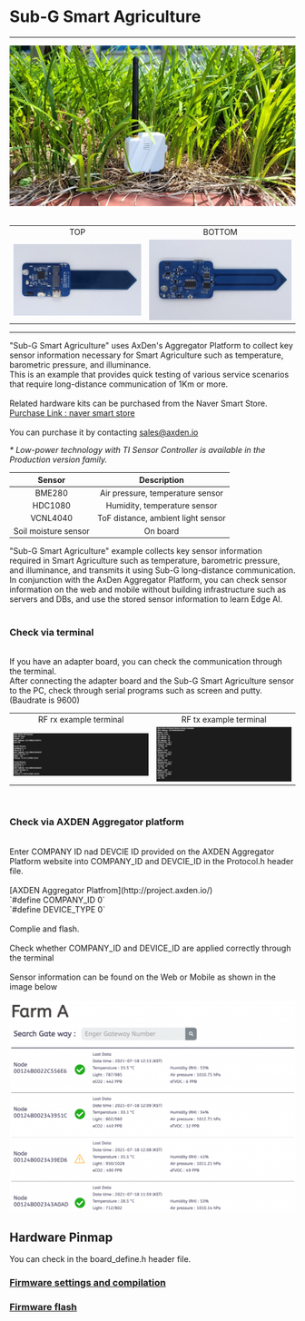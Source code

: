 # Sub-G Smart Agriculture

---
<div align="center">
<img src="./asset/main_image.jpeg">
</div>
<br>

<table>
<tr align="center">
  <td> TOP </td>
  <td> BOTTOM </td>
</tr>
  <tr align="center">
    <td><img src="./asset/top_board.jpeg"></td>
    <td><img src="./asset/bottom_board.jpeg"></td>
  </tr>
</table>

----

"Sub-G Smart Agriculture" uses AxDen's Aggregator Platform to collect key sensor information necessary for Smart Agriculture such as temperature, barometric pressure, and illuminance.
<br>
This is an example that provides quick testing of various service scenarios that require long-distance communication of 1Km or more.
<br>
<br>
Related hardware kits can be purchased from the Naver Smart Store.
<br>
[Purchase Link : naver smart store](https://smartstore.naver.com/axden)
<br>
<br>
You can purchase it by contacting sales@axden.io
<br>

*\* Low-power technology with TI Sensor Controller is available in the Production version family.*
<br>

Sensor | Description
:-------------------------:|:-------------------------:
BME280 | Air pressure, temperature sensor
HDC1080 | Humidity, temperature sensor
VCNL4040 | ToF distance, ambient light sensor
Soil moisture sensor | On board

"Sub-G Smart Agriculture" example collects key sensor information required in Smart Agriculture such as temperature, barometric pressure, and illuminance, and transmits it using Sub-G long-distance communication. In conjunction with the AxDen Aggregator Platform, you can check sensor information on the web and mobile without building infrastructure such as servers and DBs, and use the stored sensor information to learn Edge AI.
<br>
<br>
### **Check via terminal**
<br>
If you have an adapter board, you can check the communication through the terminal.
<br>
After connecting the adapter board and the Sub-G Smart Agriculture sensor to the PC, check through serial programs such as screen and putty. (Baudrate is 9600)
<br>
<table>
  <tr align="center">
    <td>RF rx example terminal</td>
    <td>RF tx example terminal</td>
  </tr>
  <tr align="center">
    <td><img src="./asset/rx_screen.png"></td>
    <td><img src="./asset/tx_screen.png"></td>
  </tr>
</table>
<br>

### **Check via AXDEN Aggregator platform**
<br>
Enter COMPANY ID nad DEVCIE ID provided on the AXDEN Aggregator Platform website into COMPANY_ID and DEVCIE_ID in the Protocol.h header file.
<br>
<br>
[AXDEN Aggregator Platfrom](http://project.axden.io/)
<br>
`#define COMPANY_ID 0`
<br>
`#define DEVICE_TYPE 0`
<br>
<br>
Complie and flash.
<br>
<br>
Check whether COMPANY_ID and DEVICE_ID are applied correctly through the terminal
<br>
<br>
Sensor information can be found on the Web or Mobile as shown in the image below
<br>
<br>
<img src="./asset/axden_aggregator_web.png">
<br>

## Hardware Pinmap
You can check in the board_define.h header file.

### [Firmware settings and compilation](https://github.com/AxDen-Dev/CC1312R1_Ping_Pong_example_gcc)

### [Firmware flash](https://github.com/AxDen-Dev/CC1312R1_Ping_Pong_example_gcc)
